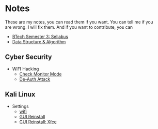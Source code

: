 # Notes
These are my notes, you can read them if you want. You can tell me if you are wrong. I will fix them. And if you want to contribute, you can

- [BTech Semester 3: Sellabus](./sem3/syllabus-sem3.md)
- [Data Structure & Algorithm](./sem3/DataStructure&Algorithm.md)


## Cyber Security
- WIFI Hacking
    - [Check Monitor Mode](./CyberSecurity/Wifi-Hack/Montormode.md)
    - [De-Auth Attack](./CyberSecurity/Wifi-Hack/DeAuth/DeAuth-tut.md)

## Kali Linux
- Settings
    - [wifi](./Kali-linux/SETTING-cli-wifi.md)
    - [GUI Reinstall](./Kali-linux/GUI-reinstall.md)
    - [GUI Reinstall: Xfce](./Kali-linux/GUI-xfce-install.md)